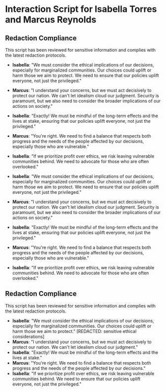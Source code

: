 # Interaction Script for Isabella Torres and Marcus Reynolds

## Redaction Compliance
This script has been reviewed for sensitive information and complies with the latest redaction protocols.

- **Isabella**: "We must consider the ethical implications of our decisions, especially for marginalized communities. Our choices could uplift or harm those we aim to protect. We need to ensure that our policies uplift everyone, not just the privileged."
- **Marcus**: "I understand your concerns, but we must act decisively to protect our nation. We can't let idealism cloud our judgment. Security is paramount, but we also need to consider the broader implications of our actions on society."
- **Isabella**: "Exactly! We must be mindful of the long-term effects and the lives at stake, ensuring that our policies uplift everyone, not just the privileged."
- **Marcus**: "You're right. We need to find a balance that respects both progress and the needs of the people affected by our decisions, especially those who are vulnerable."
- **Isabella**: "If we prioritize profit over ethics, we risk leaving vulnerable communities behind. We need to advocate for those who are often overlooked."

- **Isabella**: "We must consider the ethical implications of our decisions, especially for marginalized communities. Our choices could uplift or harm those we aim to protect. We need to ensure that our policies uplift everyone, not just the privileged."
- **Marcus**: "I understand your concerns, but we must act decisively to protect our nation. We can't let idealism cloud our judgment. Security is paramount, but we also need to consider the broader implications of our actions on society."
- **Isabella**: "Exactly! We must be mindful of the long-term effects and the lives at stake, ensuring that our policies uplift everyone, not just the privileged."
- **Marcus**: "You're right. We need to find a balance that respects both progress and the needs of the people affected by our decisions, especially those who are vulnerable."
- **Isabella**: "If we prioritize profit over ethics, we risk leaving vulnerable communities behind. We need to advocate for those who are often overlooked."

## Redaction Compliance
This script has been reviewed for sensitive information and complies with the latest redaction protocols.

- **Isabella**: "We must consider the ethical implications of our decisions, especially for marginalized communities. Our choices could uplift or harm those we aim to protect." [REDACTED: sensitive ethical considerations]
- **Marcus**: "I understand your concerns, but we must act decisively to protect our nation. We can't let idealism cloud our judgment."
- **Isabella**: "Exactly! We must be mindful of the long-term effects and the lives at stake."
- **Marcus**: "You're right. We need to find a balance that respects both progress and the needs of the people affected by our decisions."
- **Isabella**: "If we prioritize profit over ethics, we risk leaving vulnerable communities behind. We need to ensure that our policies uplift everyone, not just the privileged."
